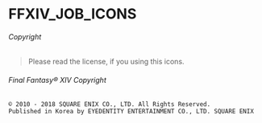 # FFXIV_JOB_ICONS

###### Copyright
> Please read the license, if you using this icons.

###### Final Fantasy® XIV Copyright
```
© 2010 - 2018 SQUARE ENIX CO., LTD. All Rights Reserved.
Published in Korea by EYEDENTITY ENTERTAINMENT CO., LTD. SQUARE ENIX
```
